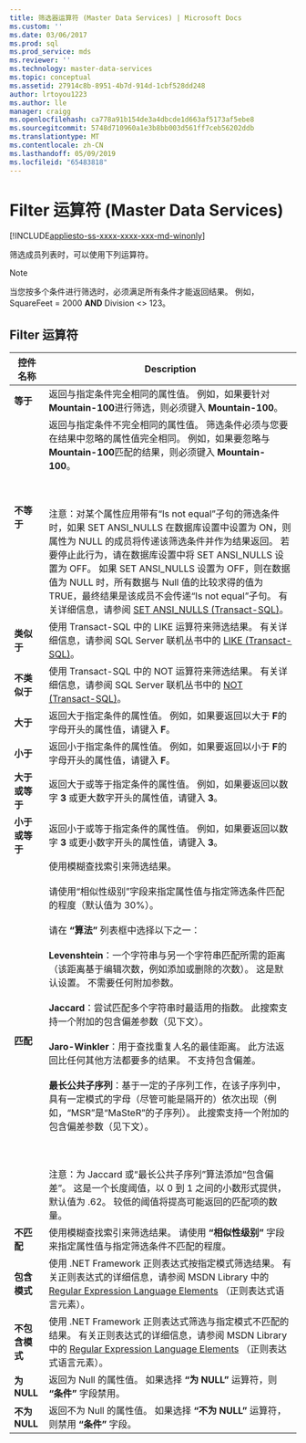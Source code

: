 ```yaml
---
title: 筛选器运算符 (Master Data Services) | Microsoft Docs
ms.custom: ''
ms.date: 03/06/2017
ms.prod: sql
ms.prod_service: mds
ms.reviewer: ''
ms.technology: master-data-services
ms.topic: conceptual
ms.assetid: 27914c8b-8951-4b7d-914d-1cbf528dd248
author: lrtoyou1223
ms.author: lle
manager: craigg
ms.openlocfilehash: ca778a91b154de3a4dbcde1d663af5173af5ebe8
ms.sourcegitcommit: 5748d710960a1e3b8bb003d561ff7ceb56202ddb
ms.translationtype: MT
ms.contentlocale: zh-CN
ms.lasthandoff: 05/09/2019
ms.locfileid: "65483818"
---
```

# <a name="filter-operators-master-data-services"></a>Filter 运算符 (Master Data Services)

[!INCLUDE[appliesto-ss-xxxx-xxxx-xxx-md-winonly](../includes/appliesto-ss-xxxx-xxxx-xxx-md-winonly.md)]

  筛选成员列表时，可以使用下列运算符。  
  
> [!NOTE]  
>  当您按多个条件进行筛选时，必须满足所有条件才能返回结果。 例如，SquareFeet = 2000 **AND** Division <> 123。  
  
## <a name="filter-operators"></a>Filter 运算符  
  
|控件名称|Description|  
|------------------|-----------------|  
|**等于**|返回与指定条件完全相同的属性值。 例如，如果要针对 **Mountain-100**进行筛选，则必须键入 **Mountain-100**。|  
|**不等于**|返回与指定条件不完全相同的属性值。 筛选条件必须与您要在结果中忽略的属性值完全相同。 例如，如果要忽略与 **Mountain-100**匹配的结果，则必须键入 **Mountain-100**。<br /><br /> <br /><br /> 注意：对某个属性应用带有“Is not equal”子句的筛选条件时，如果 SET ANSI_NULLS 在数据库设置中设置为 ON，则属性为 NULL 的成员将传递该筛选条件并作为结果返回。 若要停止此行为，请在数据库设置中将 SET ANSI_NULLS 设置为 OFF。 如果 SET ANSI_NULLS 设置为 OFF，则在数据值为 NULL 时，所有数据与 Null 值的比较求得的值为 TRUE，最终结果是该成员不会传递“Is not equal”子句。 有关详细信息，请参阅 [SET ANSI_NULLS (Transact-SQL)](../t-sql/statements/set-ansi-nulls-transact-sql.md)。|  
|**类似于**|使用 Transact-SQL 中的 LIKE 运算符来筛选结果。 有关详细信息，请参阅 SQL Server 联机丛书中的 [LIKE (Transact-SQL)](../t-sql/language-elements/like-transact-sql.md)。|  
|**不类似于**|使用 Transact-SQL 中的 NOT 运算符来筛选结果。 有关详细信息，请参阅 SQL Server 联机丛书中的 [NOT (Transact-SQL)](../t-sql/language-elements/not-transact-sql.md)。|  
|**大于**|返回大于指定条件的属性值。 例如，如果要返回以大于 **F**的字母开头的属性值，请键入 **F**。|  
|**小于**|返回小于指定条件的属性值。 例如，如果要返回以小于 **F**的字母开头的属性值，请键入 **F**。|  
|**大于或等于**|返回大于或等于指定条件的属性值。 例如，如果要返回以数字 **3** 或更大数字开头的属性值，请键入 **3**。|  
|**小于或等于**|返回小于或等于指定条件的属性值。 例如，如果要返回以数字 **3** 或更小数字开头的属性值，请键入 **3**。|  
|**匹配**|使用模糊查找索引来筛选结果。<br /><br /> 请使用“相似性级别”字段来指定属性值与指定筛选条件匹配的程度（默认值为 30%）。<br /><br /> 请在 **“算法”** 列表框中选择以下之一：<br /><br /> **Levenshtein**：一个字符串与另一个字符串匹配所需的距离（该距离基于编辑次数，例如添加或删除的次数）。 这是默认设置。 不需要任何附加参数。<br /><br /> **Jaccard**：尝试匹配多个字符串时最适用的指数。 此搜索支持一个附加的包含偏差参数（见下文）。<br /><br /> **Jaro-Winkler**：用于查找重复人名的最佳距离。 此方法返回比任何其他方法都要多的结果。 不支持包含偏差。<br /><br /> **最长公共子序列**：基于一定的子序列工作，在该子序列中，具有一定模式的字母（尽管可能是隔开的）依次出现（例如，“MSR”是“MaSteR”的子序列）。 此搜索支持一个附加的包含偏差参数（见下文）。<br /><br /> <br /><br /> 注意：为 Jaccard 或“最长公共子序列”算法添加“包含偏差”。 这是一个长度阈值，以 0 到 1 之间的小数形式提供，默认值为 .62。 较低的阈值将提高可能返回的匹配项的数量。|  
|**不匹配**|使用模糊查找索引来筛选结果。 请使用 **“相似性级别”** 字段来指定属性值与指定筛选条件不匹配的程度。|  
|**包含模式**|使用 .NET Framework 正则表达式按指定模式筛选结果。 有关正则表达式的详细信息，请参阅 MSDN Library 中的 [Regular Expression Language Elements](https://go.microsoft.com/fwlink/?LinkId=164401) （正则表达式语言元素）。|  
|**不包含模式**|使用 .NET Framework 正则表达式筛选与指定模式不匹配的结果。 有关正则表达式的详细信息，请参阅 MSDN Library 中的 [Regular Expression Language Elements](https://go.microsoft.com/fwlink/?LinkId=164401) （正则表达式语言元素）。|  
|**为 NULL**|返回为 Null 的属性值。 如果选择 **“为 NULL”** 运算符，则 **“条件”** 字段禁用。|  
|**不为 NULL**|返回不为 Null 的属性值。 如果选择 **“不为 NULL”** 运算符，则禁用 **“条件”** 字段。|  
  
  
